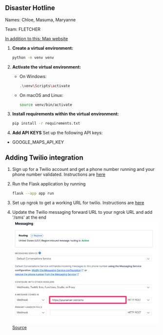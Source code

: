 ## Disaster Hotline

Names: Chloe, Masuma, Maryanne

Team: FLETCHER

[In addition to this: Map website](https://github.com/ChloeQuijano/map-page)

1. **Create a virtual environment:**

   ```bash
   python -m venv venv
   ```

2. **Activate the virtual environment:**

   - On Windows:
     ```bash
     .\venv\Scripts\activate
     ```
   - On macOS and Linux:
     ```bash
     source venv/bin/activate
     ```

3. **Install requirements within the virtual environment:**

   ```bash
   pip install -r requirements.txt
   ```

4. **Add API KEYS**
   Set up the following API keys:

- GOOGLE_MAPS_API_KEY

## Adding Twilio integration

1. Sign up for a Twilio account and get a phone number running and your phone number validated. Instructions are [here](https://www.twilio.com/docs/messaging/quickstart/python#sign-up-for---or-sign-in-to---twilio)

2. Run the Flask application by running

   ```bash
   flask --app app run
   ```

3. Set up ngrok to get a working URL for twilio. Instructions are [here](https://www.twilio.com/docs/usage/tutorials/how-to-set-up-your-python-and-flask-development-environment#install-ngrok)

4. Update the Twilio messaging forward URL to your ngrok URL and add '/sms' at the end
   ![Updating Twilio messaging forward](image.png)
   [Source](https://www.twilio.com/docs/messaging/tutorials/how-to-receive-and-reply/python#configure-your-webhook-url)
